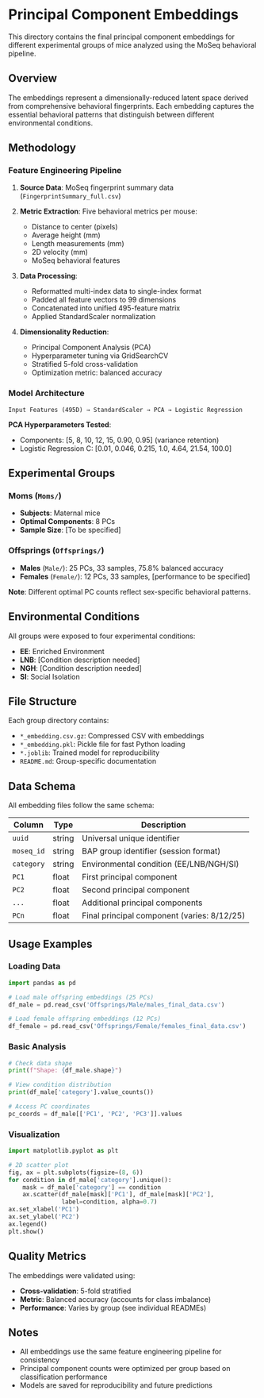 # Principal Component Embeddings

This directory contains the final principal component embeddings for different experimental groups of mice analyzed using the MoSeq behavioral pipeline.

## Overview

The embeddings represent a dimensionally-reduced latent space derived from comprehensive behavioral fingerprints. Each embedding captures the essential behavioral patterns that distinguish between different environmental conditions.

## Methodology

### Feature Engineering Pipeline

1. **Source Data**: MoSeq fingerprint summary data (`FingerprintSummary_full.csv`)
2. **Metric Extraction**: Five behavioral metrics per mouse:
   - Distance to center (pixels)
   - Average height (mm) 
   - Length measurements (mm)
   - 2D velocity (mm)
   - MoSeq behavioral features

3. **Data Processing**:
   - Reformatted multi-index data to single-index format
   - Padded all feature vectors to 99 dimensions
   - Concatenated into unified 495-feature matrix
   - Applied StandardScaler normalization

4. **Dimensionality Reduction**:
   - Principal Component Analysis (PCA)
   - Hyperparameter tuning via GridSearchCV
   - Stratified 5-fold cross-validation
   - Optimization metric: balanced accuracy

### Model Architecture

```
Input Features (495D) → StandardScaler → PCA → Logistic Regression
```

**PCA Hyperparameters Tested**:
- Components: [5, 8, 10, 12, 15, 0.90, 0.95] (variance retention)
- Logistic Regression C: [0.01, 0.046, 0.215, 1.0, 4.64, 21.54, 100.0]

## Experimental Groups

### Moms (`Moms/`)
- **Subjects**: Maternal mice 
- **Optimal Components**: 8 PCs
- **Sample Size**: [To be specified]

### Offsprings (`Offsprings/`)
- **Males** (`Male/`): 25 PCs, 33 samples, 75.8% balanced accuracy
- **Females** (`Female/`): 12 PCs, 33 samples, [performance to be specified]

**Note**: Different optimal PC counts reflect sex-specific behavioral patterns.

## Environmental Conditions

All groups were exposed to four experimental conditions:

- **EE**: Enriched Environment
- **LNB**: [Condition description needed]
- **NGH**: [Condition description needed]  
- **SI**: Social Isolation

## File Structure

Each group directory contains:
- `*_embedding.csv.gz`: Compressed CSV with embeddings
- `*_embedding.pkl`: Pickle file for fast Python loading
- `*.joblib`: Trained model for reproducibility
- `README.md`: Group-specific documentation

## Data Schema

All embedding files follow the same schema:

| Column | Type | Description |
|--------|------|-------------|
| `uuid` | string | Universal unique identifier |
| `moseq_id` | string | BAP group identifier (session format) |
| `category` | string | Environmental condition (EE/LNB/NGH/SI) |
| `PC1` | float | First principal component |
| `PC2` | float | Second principal component |
| `...` | float | Additional principal components |
| `PCn` | float | Final principal component (varies: 8/12/25) |

## Usage Examples

### Loading Data
```python
import pandas as pd

# Load male offspring embeddings (25 PCs)
df_male = pd.read_csv('Offsprings/Male/males_final_data.csv')

# Load female offspring embeddings (12 PCs)  
df_female = pd.read_csv('Offsprings/Female/females_final_data.csv')
```

### Basic Analysis
```python
# Check data shape
print(f"Shape: {df_male.shape}")

# View condition distribution
print(df_male['category'].value_counts())

# Access PC coordinates
pc_coords = df_male[['PC1', 'PC2', 'PC3']].values
```

### Visualization
```python
import matplotlib.pyplot as plt

# 2D scatter plot
fig, ax = plt.subplots(figsize=(8, 6))
for condition in df_male['category'].unique():
    mask = df_male['category'] == condition
    ax.scatter(df_male[mask]['PC1'], df_male[mask]['PC2'], 
               label=condition, alpha=0.7)
ax.set_xlabel('PC1')
ax.set_ylabel('PC2')
ax.legend()
plt.show()
```

## Quality Metrics

The embeddings were validated using:
- **Cross-validation**: 5-fold stratified
- **Metric**: Balanced accuracy (accounts for class imbalance)
- **Performance**: Varies by group (see individual READMEs)

## Notes

- All embeddings use the same feature engineering pipeline for consistency
- Principal component counts were optimized per group based on classification performance
- Models are saved for reproducibility and future predictions